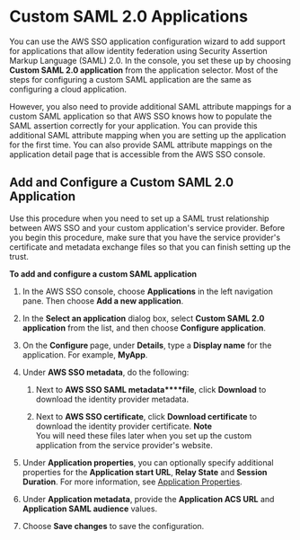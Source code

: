 # Custom SAML 2\.0 Applications<a name="samlapps"></a>

You can use the AWS SSO application configuration wizard to add support for applications that allow identity federation using Security Assertion Markup Language \(SAML\) 2\.0\. In the console, you set these up by choosing **Custom SAML 2\.0 application** from the application selector\. Most of the steps for configuring a custom SAML application are the same as configuring a cloud application\. 

However, you also need to provide additional SAML attribute mappings for a custom SAML application so that AWS SSO knows how to populate the SAML assertion correctly for your application\. You can provide this additional SAML attribute mapping when you are setting up the application for the first time\. You can also provide SAML attribute mappings on the application detail page that is accessible from the AWS SSO console\.

## Add and Configure a Custom SAML 2\.0 Application<a name="addconfigcustomapp"></a>

Use this procedure when you need to set up a SAML trust relationship between AWS SSO and your custom application's service provider\. Before you begin this procedure, make sure that you have the service provider's certificate and metadata exchange files so that you can finish setting up the trust\.

**To add and configure a custom SAML application**

1.  In the AWS SSO console, choose **Applications** in the left navigation pane\. Then choose **Add a new application**\.

1. In the **Select an application** dialog box, select **Custom SAML 2\.0 application** from the list, and then choose **Configure application**\. 

1. On the **Configure <Custom app name>** page, under **Details**, type a **Display name** for the application\. For example, **MyApp**\.

1. Under **AWS SSO metadata**, do the following:

   1. Next to **AWS SSO SAML metadata****file**, click **Download** to download the identity provider metadata\.

   1. Next to **AWS SSO certificate**, click **Download certificate** to download the identity provider certificate\.
**Note**  
You will need these files later when you set up the custom application from the service provider's website\. 

1. Under **Application properties**, you can optionally specify additional properties for the **Application start URL**, **Relay State** and **Session Duration**\. For more information, see [Application Properties](appproperties.md)\.

1. Under **Application metadata**, provide the **Application ACS URL** and **Application SAML audience** values\.

1. Choose **Save changes** to save the configuration\.